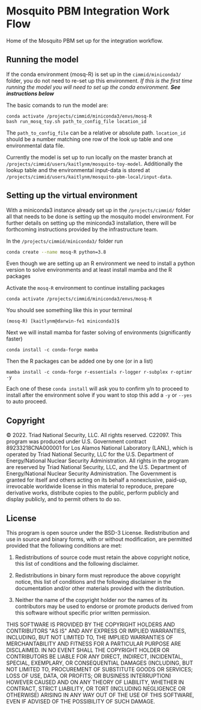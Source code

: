 # Mosquito PBM Integration Work Flow
Home of the Mosquito PBM set up for the integration workflow.  

## Running the model 
If the conda environment (mosq-R) is set up in the `cimmid/miniconda3/` folder, you do not need to re-set up this environment. *If this is the first time running the model you will need to set up the conda environment. **See instructions below***

The basic comands to run the model are: 
```
conda activate /projects/cimmid/miniconda3/envs/mosq-R
bash run_mosq_toy.sh path_to_config_file location_id
```

The `path_to_config_file` can be a relative or absolute path. `location_id` should be a number matching one row of the look up table and one environmental data file. 

Currently the model is set up to run locally on the master branch at `/projects/cimmid/users/kaitlynm/mosquito-toy-model`. Additionally the lookup table and the environmental input-data is stored at `/projects/cimmid/users/kaitlynm/mosquito-pbm-local/input-data`. 

## Setting up the virtual environment 
With a miniconda3 instance already set up in the `/projects/cimmid/` folder all that needs to be done is setting up the mosquito model environment. For further details on setting up the miniconda3 installation, there will be forthcoming instructions provided by the infrastructure team. 

In the `/projects/cimmid/miniconda3/` folder run 
```Bash
conda create --name mosq-R python=3.8
```

Even though we are setting up an R environment we need to install a python version to solve environments and at least install mamba and the R packages

Activate the `mosq-R` environment to continue installing packages
```
conda activate /projects/cimmid/miniconda3/envs/mosq-R
``` 
You should see something like this in your terminal 
```
(mosq-R) [kaitlynm@darwin-fe1 miniconda3]$
```

Next we will install mamba for faster solving of environments (significantly faster)
```
conda install -c conda-forge mamba
```

Then the R packages can be added one by one (or in a list)
```
mamba install -c conda-forge r-essentials r-logger r-subplex r-optimr -y
```

Each one of these `conda install` will ask you to confirm y/n to proceed to install after the environment solve if you want to stop this add a `-y` or `--yes` to auto proceed. 




## Copyright
© 2022. Triad National Security, LLC. All rights reserved. C22097.
This program was produced under U.S. Government contract 89233218CNA000001 for Los Alamos National Laboratory (LANL), which is operated by Triad National Security, LLC for the U.S. Department of Energy/National Nuclear Security Administration. All rights in the program are reserved by Triad National Security, LLC, and the U.S. Department of Energy/National Nuclear Security Administration. The Government is granted for itself and others acting on its behalf a nonexclusive, paid-up, irrevocable worldwide license in this material to reproduce, prepare derivative works, distribute copies to the public, perform publicly and display publicly, and to permit others to do so.
## License
This program is open source under the BSD-3 License. Redistribution and use in source and binary forms, with or without modification, are permitted provided that the following conditions are met:

1. Redistributions of source code must retain the above copyright notice, this list of conditions and the following disclaimer.

2. Redistributions in binary form must reproduce the above copyright notice, this list of conditions and the following disclaimer in the documentation and/or other materials provided with the distribution.
3. Neither the name of the copyright holder nor the names of its contributors may be used to endorse or promote products derived from this software without specific prior written permission.

THIS SOFTWARE IS PROVIDED BY THE COPYRIGHT HOLDERS AND CONTRIBUTORS "AS IS" AND ANY EXPRESS OR IMPLIED WARRANTIES, INCLUDING, BUT NOT LIMITED TO, THE IMPLIED WARRANTIES OF MERCHANTABILITY AND FITNESS FOR A PARTICULAR PURPOSE ARE DISCLAIMED. IN NO EVENT SHALL THE COPYRIGHT HOLDER OR CONTRIBUTORS BE LIABLE FOR ANY DIRECT, INDIRECT, INCIDENTAL, SPECIAL, EXEMPLARY, OR CONSEQUENTIAL DAMAGES (INCLUDING, BUT NOT LIMITED TO, PROCUREMENT OF SUBSTITUTE GOODS OR SERVICES; LOSS OF USE, DATA, OR PROFITS; OR BUSINESS INTERRUPTION) HOWEVER CAUSED AND ON ANY THEORY OF LIABILITY, WHETHER IN CONTRACT, STRICT LIABILITY, OR TORT (INCLUDING NEGLIGENCE OR OTHERWISE) ARISING IN ANY WAY OUT OF THE USE OF THIS SOFTWARE, EVEN IF ADVISED OF THE POSSIBILITY OF SUCH DAMAGE.


